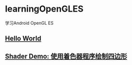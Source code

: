 # learningOpenGLES
学习Android OpenGL ES
## [Hello World](./doc/HelloWorld.md)
## [Shader Demo: 使用着色器程序绘制四边形](./doc/shader.md)